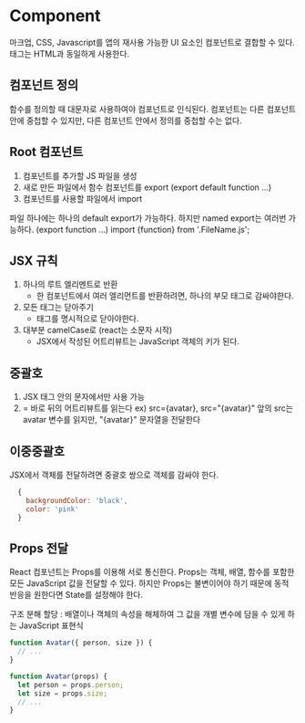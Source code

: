 # Component
마크업, CSS, Javascript를 앱의 재사용 가능한 UI 요소인 컴포넌트로 결합할 수 있다.
태그는 HTML과 동일하게 사용한다.


## 컴포넌트 정의
함수를 정의할 때 대문자로 사용하여야 컴포넌트로 인식된다.
컴포넌트는 다른 컴포넌트 안에 중첩할 수 있지만, 다른 컴포넌트 안에서 정의를 중첩할 수는 없다.


## Root 컴포넌트
1. 컴포넌트를 추가할 JS 파일을 생성
2. 새로 만든 파일에서 함수 컴포넌트를 export (export default function ...)
3. 컴포넌트를 사용할 파일에서 import


파일 하나에는 하나의 default export가 가능하다.
하지만 named export는 여러번 가능하다. (export function ...)
import {function} from '.FileName.js';


## JSX 규칙
1. 하나의 루트 엘리멘트로 반환
    - 한 컴포넌트에서 여러 엘리먼트를 반환하려면, 하나의 부모 태그로 감싸야한다.
2. 모든 태그는 닫아주기
    - 태그를 명시적으로 닫아야한다.
3. 대부분 camelCase로 (react는 소문자 시작)
    - JSX에서 작성된 어트리뷰트는 JavaScript 객체의 키가 된다.


## 중괄호
1. JSX 태그 안의 문자에서만 사용 가능
2. = 바로 뒤의 어트리뷰트를 읽는다
    ex) src={avatar}, src="{avatar}"
    앞의 src는 avatar 변수를 읽지만, "{avatar}" 문자열을 전달한다


## 이중중괄호
JSX에서 객체를 전달하려면 중괄호 쌍으로 객체를 감싸야 한다.

``` JavaScript
  {
    backgroundColor: 'black',
    color: 'pink'
  }
```

## Props 전달
React 컴포넌트는 Props를 이용해 서로 통신한다.
Props는 객체, 배열, 함수를 포함한 모든 JavaScript 값을 전달할 수 있다.
하지만 Props는 불변이어야 하기 때문에 동적 반응을 원한다면 State를 설정해야 한다.

구조 분해 할당
: 배열이나 객체의 속성을 해체하여 그 값을 개별 변수에 담을 수 있게 하는 JavaScript 표현식

``` JavaScript
function Avatar({ person, size }) {
  // ...
}

function Avatar(props) {
  let person = props.person;
  let size = props.size;
  // ...
}
```
